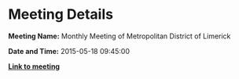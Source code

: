# Meeting Details

**Meeting Name:** Monthly Meeting of Metropolitan District of Limerick

**Date and Time:** 2015-05-18 09:45:00

**<a href="https://www.limerick.ie/council/whats-on/monthly-meeting-metropolitan-district-limerick-18" target="_blank">Link to meeting</a>**
